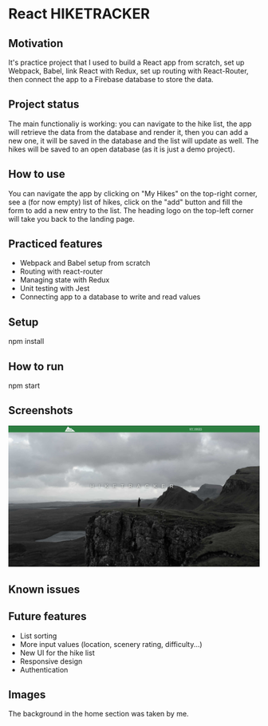 # React HIKETRACKER

## Motivation
It's practice project that I used to build a React app from scratch, set up Webpack, Babel, link React with Redux, set up routing with React-Router, then connect the app to a Firebase database to store the data.

## Project status
The main functionaliy is working: you can navigate to the hike list, the app will retrieve the data from the database and render it, then you can add a new one, it will be saved in the database and the list will update as well.
The hikes will be saved to an open database (as it is just a demo project).

## How to use
You can navigate the app by clicking on "My Hikes" on the top-right corner, see a (for now empty) list of hikes, click on the "add" button and fill the form to add a new entry to the list.
The heading logo on the top-left corner will take you back to the landing page.

## Practiced features
- Webpack and Babel setup from scratch
- Routing with react-router
- Managing state with Redux
- Unit testing with Jest
- Connecting app to a database to write and read values

## Setup
npm install

## How to run
npm start

## Screenshots

![alt text](./screenshots/home.jpeg?raw=true)

## Known issues

## Future features
- List sorting
- More input values (location, scenery rating, difficulty...)
- New UI for the hike list
- Responsive design
- Authentication

## Images
The background in the home section was taken by me.
